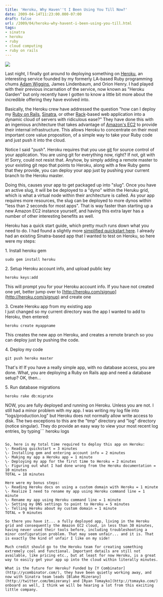 ```yaml
---
title: 'Heroku, Why Haven''t I Been Using You Till Now?'
date: 2009-04-14T11:23:00.000-07:00
draft: false
url: /2009/04/heroku-why-havent-i-been-using-you-till.html
tags: 
- sinatra
- heroku
- ruby
- cloud computing
- ruby on rails
---
```


[![](http://www.dinaview.com/wp-content/uploads/2008/06/hero.jpg)](http://www.dinaview.com/wp-content/uploads/2008/06/hero.jpg)

Last night, I finally got around to deploying something on [Heroku](http://heroku.com/), an interesting service founded by my formerly LA-based Ruby programming chums [Adam Wiggins](http://adam.blog.heroku.com/), James Lindenbaum, and Orion Henry. I had played with their previous incarnation of the service, now known as "Heroku Garden" but only recently have I gotten to know a little bit more about the incredible offering they have evolved into.  
  
Basically, the Heroku crew have addressed the question "how can I deploy my [Ruby on Rails](http://rubyonrails.org/), [Sinatra](http://www.sinatrarb.com/), or other [Rack](http://rack.rubyforge.org/)\-based web application into a dynamic cloud of servers with ridiculous ease?" They have done this with an ingenious architecture that takes advantage of [Amazon's EC2](http://aws.amazon.com/ec2/) to provide their internal infrastructure. This allows Heroku to concentrate on their most important core value proposition, of a simple way to take your Ruby code and just push it into the cloud.  
  
Notice I said "push". Heroku requires that you use [git](http://git-scm.com/) for source control of your application. You are using git for everything now, right? If not, git with it! Sorry, could not resist that. Anyhow, by simply adding a remote master to your existing git repo that points to Heroku, along with a few Ruby gems that they provide, you can deploy your app just by pushing your current branch to the Heroku master.  
  
Doing this, causes your app to get packaged up into "slug". Once you have an active slug, it will be be deployed to a "dyno" within the Heruku grid, which is what a virtual node within their architecture is called. As your app requires more resources, the slug can be deployed to more dynos within "less than 2 seconds for most apps". That is way faster than starting up a new Amazon EC2 instance yourself, and having this extra layer has a number of other interesting benefits as well.  
  
Heroku has a quick start guide, which pretty much runs down what you need to do. I had found a slightly more [simplified quickstart here](http://heroku.com/pages/quickstart). I already had an existing Sinatra-based app that I wanted to test on Heroku, so here were my steps:  
  
1\. Install heroku gem  
```
sudo gem install heroku
```  
2\. Setup Heroku account info, and upload public key  
```
heroku keys:add 
```  
This will prompt you for your Heroku account info. If you have not created one yet, better jump over to [http://heroku.com/signup](http://heroku.com/signup) and create one  
  
3\. Create Heroku app from my existing app  
I just changed so my current directory was the app I wanted to add to Heroku, then entered:  
```
heroku create myappname
```  
This creates the new app on Heroku, and creates a remote branch so you can deploy just by pushing the code.  
  
4\. Deploy my code  
```
git push heroku master
```  
That's it! If you have a really simple app, with no database access, you are done. What, you are deploying a Ruby on Rails app and need a database setup? OK, then...  
  
5\. Run database migrations  
```
heroku rake db:migrate
```  
  
NOW, you are fully deployed and running on Heroku. Unless you are not. I still had a minor problem with my app. I was writing my log file into "logs/production.log" but Heroku does not normally allow write access to disk. The two exceptions to this are the "tmp" directory and "log" directory (notice singular). They do provide an easy way to view your most recent log entries, by typing```
heroku logs
```which is how I figured out my problem with the log directory.  
  
So, here is my total time required to deploy this app on Heroku:  
\- Reading quickstart = 3 minutes  
\- Installing gem and entering account info = 2 minutes  
\- Making my app a Heroku app = 1 minute  
\- Deploying my app for the first time to Heroku = 2 minutes  
\- Figuring out what I had done wrong from the Heroku documentation = 10 minutes  
TOTAL = 18 minutes  
  
Here were my bonus steps:  
\- Reading Heroku docs on using a custom domain with Heroku = 1 minute  
\- Realize I need to rename my app using Heroku command line = 1 minute  
\- Rename my app using Heroku command line = 1 minute  
\- Setting my DNS settings to point to Heroku = 5 minutes  
\- Telling Heroku about my custom domain = 1 minute  
TOTAL = 9 minutes  
  
So there you have it... a fully deployed app, living in the Heroku grid and consequently the Amazon EC2 cloud, in less than 30 minutes, having never used their tools before, including troubleshooting a minor configuration problem. That may seem unfair... and it is. That is exactly the kind of unfair I like on my side!  
  
Much credit should go to the Heroku team for creating something extremely cool and functional. Important details are still not available, like pricing etc., but at least for now Heroku, is a great way to easily get your app up into the cloud within literally minutes.  
  
What is the future for Heroku? Funded by [Y Combinator](http://ycombinator.com/), they have been quietly working away, and now with Sinatra team leads [Blake Mizerany](http://twitter.com/bmizerany) and [Ryan Tomayko](http://tomayko.com/) onboard as well, I think we will be hearing a lot from this exciting little company.